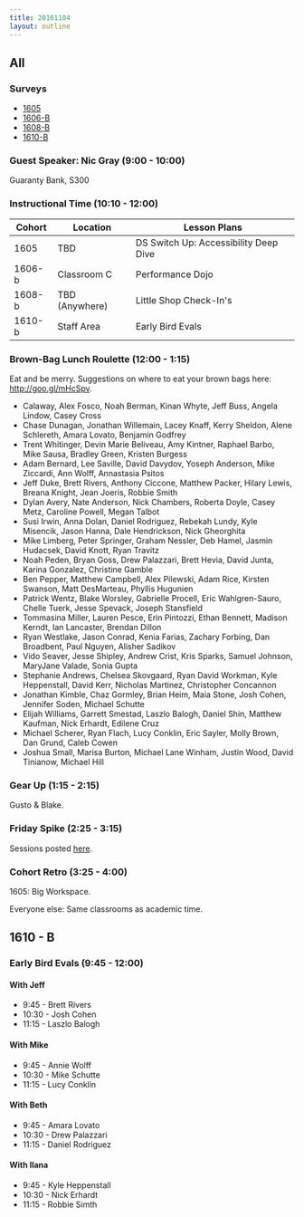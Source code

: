 ```yaml
---
title: 20161104
layout: outline
---
```


## All

### Surveys

* [1605]()
* [1606-B]()
* [1608-B]()
* [1610-B]()

### Guest Speaker: Nic Gray (9:00 - 10:00)

Guaranty Bank, S300

### Instructional Time (10:10 - 12:00)
| Cohort | Location | Lesson Plans |
| ------ | -------- | ------------ |
| 1605   | TBD    | DS Switch Up: Accessibility Deep Dive |
| 1606-b | Classroom C | Performance Dojo |
| 1608-b | TBD (Anywhere) | Little Shop Check-In's |
| 1610-b | Staff Area | Early Bird Evals |


### Brown-Bag Lunch Roulette (12:00 - 1:15)

Eat and be merry. Suggestions on where to eat your brown bags here: http://goo.gl/mHcSpv.

* Calaway, Alex Fosco, Noah Berman, Kinan Whyte, Jeff Buss, Angela Lindow, Casey Cross
* Chase Dunagan, Jonathan Willemain, Lacey Knaff, Kerry Sheldon, Alene Schlereth, Amara Lovato, Benjamin Godfrey
* Trent Whitinger, Devin Marie Beliveau, Amy Kintner, Raphael Barbo, Mike Sausa, Bradley Green, Kristen Burgess
* Adam Bernard, Lee Saville, David Davydov, Yoseph Anderson, Mike Ziccardi, Ann Wolff, Annastasia Psitos
* Jeff Duke, Brett Rivers, Anthony Ciccone, Matthew Packer, Hilary Lewis, Breana Knight, Jean Joeris, Robbie Smith
* Dylan Avery, Nate Anderson, Nick Chambers, Roberta Doyle, Casey Metz, Caroline Powell, Megan Talbot
* Susi Irwin, Anna Dolan, Daniel Rodriguez, Rebekah Lundy, Kyle Misencik, Jason Hanna, Dale Hendrickson, Nick Gheorghita
* Mike Limberg, Peter Springer, Graham Nessler, Deb Hamel, Jasmin Hudacsek, David Knott, Ryan Travitz
* Noah Peden, Bryan Goss, Drew Palazzari, Brett Hevia, David Junta, Karina Gonzalez, Christine Gamble
* Ben Pepper, Matthew Campbell, Alex Pilewski, Adam Rice, Kirsten Swanson, Matt DesMarteau, Phyllis Hugunien
* Patrick Wentz, Blake Worsley, Gabrielle Procell, Eric Wahlgren-Sauro, Chelle Tuerk, Jesse Spevack, Joseph Stansfield
* Tommasina Miller, Lauren Pesce, Erin Pintozzi, Ethan Bennett, Madison Kerndt, Ian Lancaster, Brendan Dillon
* Ryan Westlake, Jason Conrad, Kenia Farias, Zachary Forbing, Dan Broadbent, Paul Nguyen, Alisher Sadikov
* Vido Seaver, Jesse Shipley, Andrew Crist, Kris Sparks, Samuel Johnson, MaryJane Valade, Sonia Gupta
* Stephanie Andrews, Chelsea Skovgaard, Ryan David Workman, Kyle Heppenstall, David Kerr, Nicholas Martinez, Christopher Concannon
* Jonathan Kimble, Chaz Gormley, Brian Heim, Maia Stone, Josh Cohen, Jennifer Soden, Michael Schutte
* Elijah Williams, Garrett Smestad, Laszlo Balogh, Daniel Shin, Matthew Kaufman, Nick Erhardt, Edilene Cruz
* Michael Scherer, Ryan Flach, Lucy Conklin, Eric Sayler, Molly Brown, Dan Grund, Caleb Cowen
* Joshua Small, Marisa Burton, Michael Lane Winham, Justin Wood, David Tinianow, Michael Hill

### Gear Up (1:15 - 2:15)

Gusto & Blake.

### Friday Spike (2:25 - 3:15)

Sessions posted [here](https://docs.google.com/document/d/16GOvVXm9UQSq0zsh_z9nFPEfRE9huS0gIi53EAa0sTI/edit).

### Cohort Retro (3:25 - 4:00)

1605: Big Workspace.

Everyone else: Same classrooms as academic time.

## 1610 - B

### Early Bird Evals (9:45 - 12:00)

#### With Jeff
* 9:45 - Brett Rivers
* 10:30 - Josh Cohen
* 11:15 - Laszlo Balogh

#### With Mike
* 9:45 - Annie Wolff
* 10:30 - Mike Schutte
* 11:15 - Lucy Conklin

#### With Beth
* 9:45 - Amara Lovato
* 10:30 - Drew Palazzari
* 11:15 - Daniel Rodriguez

#### With Ilana
* 9:45 - Kyle Heppenstall
* 10:30 - Nick Erhardt
* 11:15 - Robbie Simth


